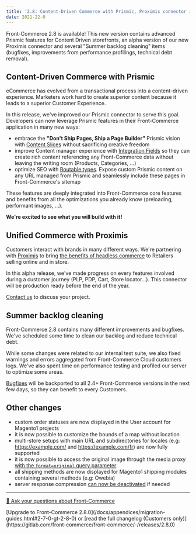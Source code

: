 ```yaml
---
title: '2.8: Content-Driven Commerce with Prismic, Proximis connector in alpha and Summer backlog cleaning'
date: 2021-22-0
---
```


Front-Commerce 2.8 is available! This new version contains advanced Prismic features for Content Driven storefronts, an alpha version of our new Proximis connector and several "Summer backlog cleaning" items (bugfixes, improvements from performance profilings, technical debt removal).

<!-- more -->

## Content-Driven Commerce with Prismic

eCommerce has evolved from a transactional process into a content-driven experience. Marketers work hard to create superior content because it leads to a superior Customer Experience.

In this release, we've improved our Prismic connector to serve this goal. Developers can now leverage Prismic features in their Front-Commerce application in many new ways:
- embrace the **"Don't Ship Pages, Ship a Page Builder"** Prismic vision with [Content Slices](/docs/prismic/content-slices.html) without sacrificing creative freedom
- improve Content manager experience with [Integration Fields](/docs/prismic/integration-fields.html) so they can create rich content referencing any Front-Commerce data without leaving the writing room (Products, Categories, …)
- optimize SEO with [Routable types](/docs/prismic/routable-types.html). Expose custom Prismic content on any URL managed from Prismic and seamlessly include these pages in Front-Commerce's sitemap

These features are deeply integrated into Front-Commerce core features and benefits from all the optimizations you already know (preloading, performant images, …).

**We're excited to see what you will build with it!**

## Unified Commerce with Proximis

Customers interact with brands in many different ways. We're partnering with [Proximis](https://www.proximis.com/en) to bring [the benefits of headless commerce](https://www.front-commerce.com/en/front-commerce-a-modern-ecommerce-architecture/) to Retailers selling online and in store.

In this alpha release, we've made progress on every features involved during a customer journey (PLP, PDP, Cart, Store locator…). This connector will be production ready before the end of the year.

[Contact us](https://www.front-commerce.com/en/contact-us/) to discuss your project.

## Summer backlog cleaning

Front-Commerce 2.8 contains many different improvements and bugfixes. We've scheduled some time to clean our backlog and reduce technical debt.

While some changes were related to our internal test suite, we also fixed warnings and errors aggregated from Front-Commerce Cloud customers logs. We've also spent time on performance testing and profiled our server to optimize some areas.

[Bugfixes](https://gitlab.com/front-commerce/front-commerce/-/releases/2.8.0#bug-fixes) will be backported to all 2.4+ Front-Commerce versions in the next few days, so they can benefit to every Customers.

## Other changes

- custom order statuses are now displayed in the User account for Magento1 projects
- it is now possible to customize the bounds of a map without location
- multi-store setups with main URL and subdirectories for locales (e.g: https://example.com/ and https://example.com/fr) are now fully supported
- it is now possible to access the original image through the media proxy [with the `format=original` query parameter](/docs/advanced/production-ready/media-middleware.html#How-to-query-an-image)
- all shipping methods are now displayed for Magento1 shipping modules containing several methods (e.g: Owebia)
- server response compression [can now be deactivated](/docs/advanced/performance/deactivating-unnecessary-features.html#Deactivate-response-compression) if needed

<hr />
<div class="center">
  <p>
    <a class="link primary button" href="https://www.front-commerce.com/en/contact-us/">💌 Ask your questions about Front-Commerce</a>
  </p>
  <p>
    [Upgrade to Front-Commerce 2.8.0](/docs/appendices/migration-guides.html#2-7-0-gt-2-8-0) or [read the full changelog (Customers only)](https://gitlab.com/front-commerce/front-commerce/-/releases/2.8.0)
  </p>
</div>
